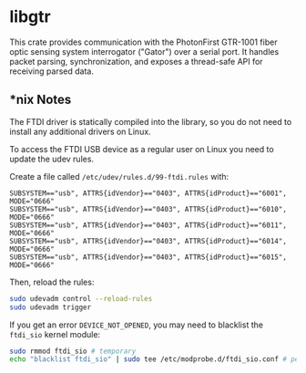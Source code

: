 # libgtr

This crate provides communication with the PhotonFirst GTR-1001 fiber optic sensing system interrogator ("Gator") over a serial port.
It handles packet parsing, synchronization, and exposes a thread-safe API for receiving parsed data.

## *nix Notes

The FTDI driver is statically compiled into the library, so you do not need to install any additional drivers on Linux.

To access the FTDI USB device as a regular user on Linux you need to update the udev rules.

Create a file called `/etc/udev/rules.d/99-ftdi.rules` with:

```rules
SUBSYSTEM=="usb", ATTRS{idVendor}=="0403", ATTRS{idProduct}=="6001", MODE="0666"
SUBSYSTEM=="usb", ATTRS{idVendor}=="0403", ATTRS{idProduct}=="6010", MODE="0666"
SUBSYSTEM=="usb", ATTRS{idVendor}=="0403", ATTRS{idProduct}=="6011", MODE="0666"
SUBSYSTEM=="usb", ATTRS{idVendor}=="0403", ATTRS{idProduct}=="6014", MODE="0666"
SUBSYSTEM=="usb", ATTRS{idVendor}=="0403", ATTRS{idProduct}=="6015", MODE="0666"
```

Then, reload the rules:

```bash
sudo udevadm control --reload-rules
sudo udevadm trigger
```

If you get an error `DEVICE_NOT_OPENED`, you may need to blacklist the `ftdi_sio` kernel module:

```bash
sudo rmmod ftdi_sio # temporary
echo "blacklist ftdi_sio" | sudo tee /etc/modprobe.d/ftdi_sio.conf # permanent
```
